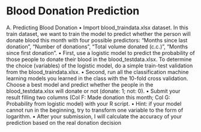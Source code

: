 # Blood Donation Prediction

A. Predicting Blood Donation
• Import blood_traindata.xlsx dataset. In this train dataset, we want to train the model to predict whether the person will donate blood this month with four possible predictors: “Months since last donation”, “Number of donations”, “Total volume donated (c.c.)”, “Months since first donation”.
• First, use a logistic model to predict the probability of those people to donate their blood in the blood_testdata.xlsx. To determine the choice (variables) of the logistic model, do a simple train-test validation from the blood_traindata.xlsx.
• Second, run all the classification machine learning models you learned in the class with the 10-fold cross validation. Choose a best model and predict whether the people in the blood_testdata.xlsx will donate or not (donate: 1; not: 0).
• Submit your result filling two columns (Col F: Made donation this month; Col G: Probability from logistic model) with your R script.
• Hint: if your model cannot run in the beginning, try to transform one variable to the form of logarithm.
• After your submission, I will calculate the accuracy of your prediction based on the real donation decision
